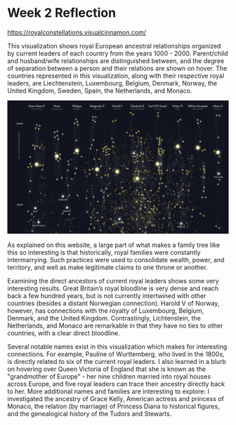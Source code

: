 Week 2 Reflection
===

https://royalconstellations.visualcinnamon.com/

This visualization shows royal European ancestral relationships organized by current leaders of each country from the years 1000 - 2000. Parent/child and husband/wife relationships are distinguished between, and the degree of separation between a person and their relations are shown on hover. The countries represented in this visualization, along with their respective royal leaders, are Liechtenstein, Luxembourg, Belgium, Denmark, Norway, the United Kingdom, Sweden, Spain, the Netherlands, and Monaco. 

<img src="assets/week3.png" alt="European ancestry visualization"/>

As explained on this website, a large part of what makes a family tree like this so interesting is that historically, royal families were constantly intermarrying. Such practices were used to consolidate wealth, power, and territory, and well as make legitimate claims to one throne or another. 

Examining the direct ancestors of current royal leaders shows some very interesting results. Great Britain’s royal bloodline is very dense and reach back a few hundred years, but is not currently intertwined with other countries (besides a distant Norwegian connection). Harold V of Norway, however, has connections with the royalty of Luxembourg, Belgium, Denmark, and the United Kingdom. Contrastingly, Lichtenstein, the Netherlands, and Monaco are remarkable in that they have no ties to other countries, with a clear direct bloodline. 

Several notable names exist in this visualization which makes for interesting connections. For example, Pauline of Wurttemberg, who lived in the 1800s, is directly related to six of the current royal leaders. I also learned in a blurb on hovering over Queen Victoria of England that she is known as the "grandmother of Europe" - her nine children married into royal houses across Europe, and five royal leaders can trace their ancestry directly back to her. More additional names and families are interesting to explore: I investigated the ancestry of Grace Kelly, American actress and princess of Monaco, the relation (by marriage) of Princess Diana to historical figures, and the genealogical history of the Tudors and Stewarts. 
